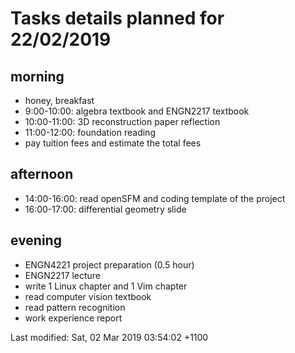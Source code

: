 # Tasks details planned for 22/02/2019
## morning
* honey, breakfast
* 9:00-10:00: algebra textbook and ENGN2217 textbook
* 10:00-11:00: 3D reconstruction paper reflection
* 11:00-12:00: foundation reading
* pay tuition fees and estimate the total fees

## afternoon
* 14:00-16:00: read openSFM and coding template of the project
* 16:00-17:00: differential geometry slide

## evening
* ENGN4221 project preparation (0.5 hour)
* ENGN2217 lecture
* write 1 Linux chapter and 1 Vim chapter
* read computer vision textbook
* read pattern recognition
* work experience report



Last modified: Sat, 02 Mar 2019 03:54:02 +1100
